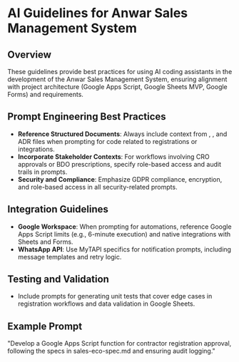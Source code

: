# AI Guidelines for Anwar Sales Management System

## Overview
These guidelines provide best practices for using AI coding assistants in the development of the Anwar Sales Management System, ensuring alignment with project architecture (Google Apps Script, Google Sheets MVP, Google Forms) and requirements.

## Prompt Engineering Best Practices
- **Reference Structured Documents**: Always include context from <mcfile name="mission.md" path="e:\Anwar_sales_eco\.agent-os\product\mission.md"></mcfile>, <mcfile name="sales-eco-spec.md" path="e:\Anwar_sales_eco\.agent-os\projects\sales-eco-spec.md"></mcfile>, and ADR files when prompting for code related to registrations or integrations.
- **Incorporate Stakeholder Contexts**: For workflows involving CRO approvals or BDO prescriptions, specify role-based access and audit trails in prompts.
- **Security and Compliance**: Emphasize GDPR compliance, encryption, and role-based access in all security-related prompts.

## Integration Guidelines
- **Google Workspace**: When prompting for automations, reference Google Apps Script limits (e.g., 6-minute execution) and native integrations with Sheets and Forms.
- **WhatsApp API**: Use MyTAPI specifics for notification prompts, including message templates and retry logic.

## Testing and Validation
- Include prompts for generating unit tests that cover edge cases in registration workflows and data validation in Google Sheets.

## Example Prompt
"Develop a Google Apps Script function for contractor registration approval, following the specs in sales-eco-spec.md and ensuring audit logging."